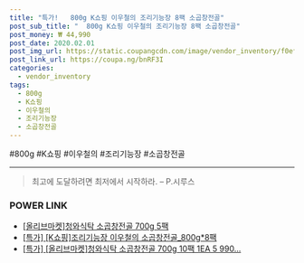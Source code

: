 ```yaml
--- 
title: "특가!   800g K쇼핑 이우철의 조리기능장 8팩 소곱창전골" 
post_sub_title: "  800g K쇼핑 이우철의 조리기능장 8팩 소곱창전골" 
post_money: ₩ 44,990 
post_date: 2020.02.01 
post_img_url: https://static.coupangcdn.com/image/vendor_inventory/f0ef/a097f2b2fedcb94110c7699a4065950fe32610482839e30231824a0ec484.jpg 
post_link_url: https://coupa.ng/bnRF3I 
categories: 
  - vendor_inventory 
tags: 
  - 800g 
  - K쇼핑 
  - 이우철의 
  - 조리기능장 
  - 소곱창전골 
--- 
```

  #800g #K쇼핑 #이우철의 #조리기능장 #소곱창전골 
<hr> 

> 최고에 도달하려면 최저에서 시작하라. – P.시루스 


### POWER LINK

* <a href="https://blog.naver.com/fasyy4321/221792195671" target="_blank">[올리브마켓]청와식탁 소곱창전골 700g 5팩</a>
* <a href="https://blog.naver.com/sakai111/221792775839" target="_blank">[특가] [K쇼핑]조리기능장 이우철의 소곱창전골_800g*8팩</a>
* <a href="https://blog.naver.com/sakai111/221792973932" target="_blank">[특가] [올리브마켓]청와식탁 소곱창전골 700g 10팩 1EA 5 990...</a>

